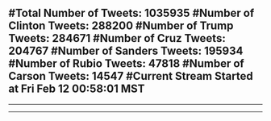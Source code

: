 #Total Number of Tweets: 1035935 
#Number of Clinton Tweets: 288200
#Number of Trump Tweets: 284671
#Number of Cruz Tweets: 204767
#Number of Sanders Tweets: 195934
#Number of Rubio Tweets: 47818
#Number of Carson Tweets: 14547
#Current Stream Started at Fri Feb 12 00:58:01 MST
---
---
---
